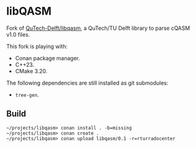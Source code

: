 # libQASM

Fork of [QuTech-Delft/libqasm](https://github.com/QuTech-Delft/libqasm), a QuTech/TU Delft library to parse cQASM v1.0 files.

This fork is playing with:
- Conan package manager.
- C++23.
- CMake 3.20.

The following dependencies are still installed as git submodules:
- `tree-gen`.

## Build

```
~/projects/libqasm> conan install . -b=missing
~/projects/libqasm> conan create .
~/projects/libqasm> conan upload libqasm/0.1 -r=rturradocenter
```
